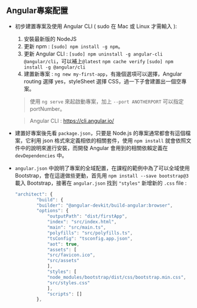 ## Angular專案配置

* 初步建置專案及使用 Angular CLI ( sudo 在 Mac 或 Linux 才需輸入 ):
    1. 安裝最新版的 NodeJS
    2. 更新 npm :
        `[sudo] npm install -g npm`。
    3. 更新 Angular CLI :
        `[sudo] npm uninstall -g angular-cli @angular/cli`，可以補上`@latest`
        `npm cache verify`
        `[sudo] npm install -g @angular/cli`
    4. 建置新專案 :
        `ng new my-first-app`，有幾個選項可以選擇，Angular routing 選擇 yes，styleSheet 選擇 CSS，過一下子會建置出一個空專案。
    > 使用 `ng serve` 來起啟動專案，加上 `--port ANOTHERPORT` 可以指定 portNumber。

    > Angular CLI : https://cli.angular.io/

* 建置好專案後先看 `package.json`，只要是 Node.js 的專案通常都會有這個檔案，它利用 json 格式來定義相依的相關套件，使用 `npm install` 就會依照文件中的說明來進行安裝，而開發 Angular 會用到的相關依賴定義在 `devDependencies` 中。

* `angular.json` 中說明了專案的全域配置，在課程的範例中為了可以全域使用 Bootstrap，會在這邊做些更動，首先用 `npm install --save bootstrap@3` 載入 Bootstrap，接著在 `angular.json` 找到 `"styles"` 新增新的 `.css` file :

    ``` JavaScript
    "architect": {
            "build": {
            "builder": "@angular-devkit/build-angular:browser",
            "options": {
                "outputPath": "dist/firstApp",
                "index": "src/index.html",
                "main": "src/main.ts",
                "polyfills": "src/polyfills.ts",
                "tsConfig": "tsconfig.app.json",
                "aot": true,
                "assets": [
                "src/favicon.ico",
                "src/assets"
                ],
                "styles": [
                "node_modules/bootstrap/dist/css/bootstrap.min.css",
                "src/styles.css"
                ],
                "scripts": []
            },
    ```
